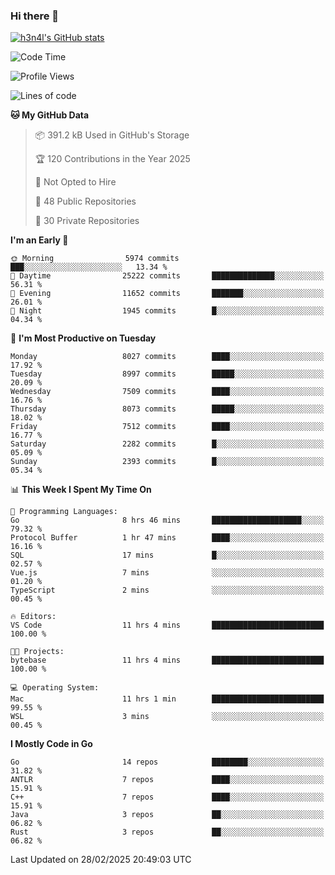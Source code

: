 ### Hi there 👋

[![h3n4l's GitHub stats](https://github-readme-stats.vercel.app/api?username=h3n4l&count_private=true&show_icons=true&theme=radical)](https://github.com/h3n4l/github-readme-stats)

<!--START_SECTION:waka-->
![Code Time](http://img.shields.io/badge/Code%20Time-2%2C078%20hrs%2027%20mins-blue)

![Profile Views](http://img.shields.io/badge/Profile%20Views-0-blue)

![Lines of code](https://img.shields.io/badge/From%20Hello%20World%20I%27ve%20Written-17.4%20million%20lines%20of%20code-blue)

**🐱 My GitHub Data** 

> 📦 391.2 kB Used in GitHub's Storage 
 > 
> 🏆 120 Contributions in the Year 2025
 > 
> 🚫 Not Opted to Hire
 > 
> 📜 48 Public Repositories 
 > 
> 🔑 30 Private Repositories 
 > 
**I'm an Early 🐤** 

```text
🌞 Morning                5974 commits        ███░░░░░░░░░░░░░░░░░░░░░░   13.34 % 
🌆 Daytime                25222 commits       ██████████████░░░░░░░░░░░   56.31 % 
🌃 Evening                11652 commits       ███████░░░░░░░░░░░░░░░░░░   26.01 % 
🌙 Night                  1945 commits        █░░░░░░░░░░░░░░░░░░░░░░░░   04.34 % 
```
📅 **I'm Most Productive on Tuesday** 

```text
Monday                   8027 commits        ████░░░░░░░░░░░░░░░░░░░░░   17.92 % 
Tuesday                  8997 commits        █████░░░░░░░░░░░░░░░░░░░░   20.09 % 
Wednesday                7509 commits        ████░░░░░░░░░░░░░░░░░░░░░   16.76 % 
Thursday                 8073 commits        █████░░░░░░░░░░░░░░░░░░░░   18.02 % 
Friday                   7512 commits        ████░░░░░░░░░░░░░░░░░░░░░   16.77 % 
Saturday                 2282 commits        █░░░░░░░░░░░░░░░░░░░░░░░░   05.09 % 
Sunday                   2393 commits        █░░░░░░░░░░░░░░░░░░░░░░░░   05.34 % 
```


📊 **This Week I Spent My Time On** 

```text
💬 Programming Languages: 
Go                       8 hrs 46 mins       ████████████████████░░░░░   79.32 % 
Protocol Buffer          1 hr 47 mins        ████░░░░░░░░░░░░░░░░░░░░░   16.16 % 
SQL                      17 mins             █░░░░░░░░░░░░░░░░░░░░░░░░   02.57 % 
Vue.js                   7 mins              ░░░░░░░░░░░░░░░░░░░░░░░░░   01.20 % 
TypeScript               2 mins              ░░░░░░░░░░░░░░░░░░░░░░░░░   00.45 % 

🔥 Editors: 
VS Code                  11 hrs 4 mins       █████████████████████████   100.00 % 

🐱‍💻 Projects: 
bytebase                 11 hrs 4 mins       █████████████████████████   100.00 % 

💻 Operating System: 
Mac                      11 hrs 1 min        █████████████████████████   99.55 % 
WSL                      3 mins              ░░░░░░░░░░░░░░░░░░░░░░░░░   00.45 % 
```

**I Mostly Code in Go** 

```text
Go                       14 repos            ████████░░░░░░░░░░░░░░░░░   31.82 % 
ANTLR                    7 repos             ████░░░░░░░░░░░░░░░░░░░░░   15.91 % 
C++                      7 repos             ████░░░░░░░░░░░░░░░░░░░░░   15.91 % 
Java                     3 repos             ██░░░░░░░░░░░░░░░░░░░░░░░   06.82 % 
Rust                     3 repos             ██░░░░░░░░░░░░░░░░░░░░░░░   06.82 % 
```




 Last Updated on 28/02/2025 20:49:03 UTC
<!--END_SECTION:waka-->


